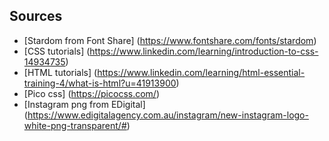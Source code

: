 ## Sources
* [Stardom from Font Share] (https://www.fontshare.com/fonts/stardom)
* [CSS tutorials] (https://www.linkedin.com/learning/introduction-to-css-14934735)
* [HTML tutorials] (https://www.linkedin.com/learning/html-essential-training-4/what-is-html?u=41913900)
* [Pico css] (https://picocss.com/)
* [Instagram png from EDigital] (https://www.edigitalagency.com.au/instagram/new-instagram-logo-white-png-transparent/#)